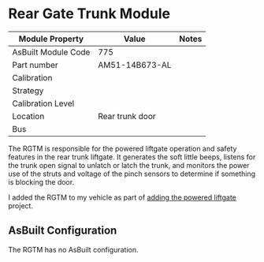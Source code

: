 # Rear Gate Trunk Module

| Module Property     | Value           | Notes |
| ------------------- | --------------- | ----- |
| AsBuilt Module Code | 775             |       |
| Part number         | AM51-14B673-AL  |       |
| Calibration         |                 |       |
| Strategy            |                 |       |
| Calibration Level   |                 |       |
| Location            | Rear trunk door |       |
| Bus                 |                 |       |

The RGTM is responsible for the powered liftgate operation and safety features in the rear trunk liftgate. It generates the soft little beeps, listens for the trunk open signal to unlatch or latch the trunk, and monitors the power use of the struts and voltage of the pinch sensors to determine if something is blocking the door.

I added the RGTM to my vehicle as part of [adding the powered liftgate](/projects/add_power_liftgate.md) project.

## AsBuilt Configuration

The RGTM has no AsBuilt configuration.
